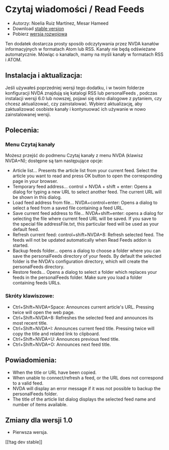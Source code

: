 # Czytaj wiadomości / Read Feeds #

* Autorzy: Noelia Ruiz Martínez, Mesar Hameed
* Download [stable version][2]
* Pobierz [wersja rozwojowa][1]

Ten dodatek dostarcza prosty sposób odczytywania przez NVDA kanałów
informacyjnych w formatach Atom lub RSS.  Kanały nie będą odświeżane
automatycznie.  Mówiąc o kanałach, mamy na myśli kanały w formatach RSS i
ATOM.

## Instalacja i aktualizacja: ##

Jeśli używałeś poprzedniej wersji tego dodatku, i w twoim folderze
konfiguracji NVDA znajdują się katalogi RSS lub personalFeeds , podczas
instalacji wersji 6.0 lub nowszej, pojawi się okno dialogowe z pytaniem, czy
chcesz aktualizować, czy zainstalować.  Wybierz aktualizację, aby
zaktualizować osobiste kanały i kontynuować ich używanie w nowo
zainstalowanej wersji.

## Polecenia: ##

### Menu Czytaj kanały ###

Możesz przejść do podmenu Czytaj kanały z menu NVDA (klawisz NVDA+N);
dostępne są tam następujące opcje:

*	 Article list... Presents the article list from your current feed. Select
   the article you want to read and press OK button to open the
   corresponding page in your browser.
*	 Temporary feed address... control + NVDA + shift + enter: Opens a dialog
   for typing a new URL to select another feed. The current URL will be
   shown in this dialog.
*	 Load feed address from file... NVDA+control+enter: Opens a dialog to
   select a feed from a saved file containing a feed URL.
*	 Save current feed address to file... NVDA+shift+enter: opens a dialog for
   selecting the file where current feed URL will be saved. If you save to
   the special file addressFile.txt, this particular feed will be used as
   your default feed.
*	 Refresh current feed: control+shift+NVDA+8: Refresh selected feed. The
   feeds will not be updated automatically when Read Feeds addon is started.
*	 Backup feeds folder... opens a dialog to choose a folder where you can
   save the personalFeeds directory of your feeds. By default the selected
   folder is the NVDA's configuration directory, which will create the
   personalFeeds directory.
*	 Restore feeds... Opens a dialog to select a folder which replaces your
   feeds in the personalFeeds folder. Make sure you load a folder containing
   feeds URLs.

### Skróty klawiszowe: ###

*	 Ctrl+Shift+NVDA+Space: Announces current article's URL. Pressing twice
   will open the web page.
*	 Ctrl+Shift+NVDA+8: Refreshes the selected feed and announces its most
   recent title.
*	 Ctrl+Shift+NVDA+I: Announces current feed title. Pressing twice will copy
   the title and related link to clipboard.
*	 Ctrl+Shift+NVDA+U: Announces previous feed title.
*	 Ctrl+Shift+NVDA+O: Announces next feed title.

## Powiadomienia: ##

*	 When the title or URL have been copied.
*	 When unable to connect/refresh a feed, or the URL does not correspond to
   a valid feed.
*	 NVDA will display an error message if it was not possible to backup the
   personalFeeds folder.
*	 The title of the article list dialog displays the selected feed name and
   number of items available.

## Zmiany dla wersji 1.0 ##
*	 Pierwsza wersja.

[[!tag dev stable]]

[1]: http://addons.nvda-project.org/files/get.php?file=rf-dev

[2]: http://addons.nvda-project.org/files/get.php?file=rf

